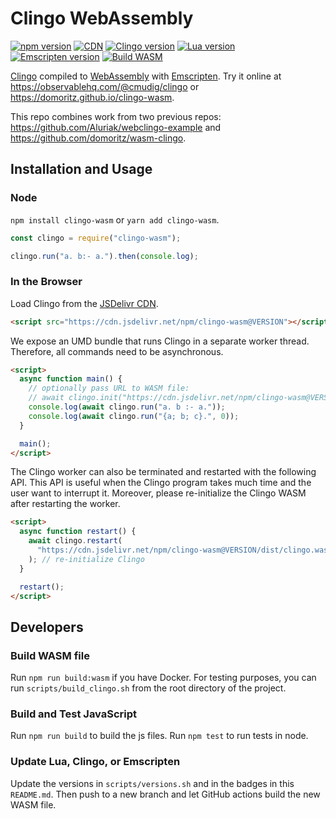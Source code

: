 # Clingo WebAssembly

[![npm version](https://img.shields.io/npm/v/clingo-wasm.svg)](https://www.npmjs.com/package/clingo-wasm)
[![CDN](https://data.jsdelivr.com/v1/package/npm/clingo-wasm/badge?style=rounded)](https://www.jsdelivr.com/package/npm/clingo-wasm)
[![Clingo version](https://img.shields.io/badge/Clingo-5.8.0-blue)](https://github.com/potassco/clingo)
[![Lua version](https://img.shields.io/badge/Lua-5.4.6-blue)](https://github.com/lua/lua)
[![Emscripten version](https://img.shields.io/badge/Emscripten-3.1.64-blue)](https://emscripten.org)
[![Build WASM](https://github.com/domoritz/clingo-wasm/actions/workflows/release.yml/badge.svg)](https://github.com/domoritz/clingo-wasm/actions/workflows/release.yml)

[Clingo](https://github.com/potassco/clingo) compiled to [WebAssembly](https://webassembly.org/) with [Emscripten](https://kripken.github.io/emscripten-site/).
Try it online at <https://observablehq.com/@cmudig/clingo> or <https://domoritz.github.io/clingo-wasm>.

This repo combines work from two previous repos: <https://github.com/Aluriak/webclingo-example> and <https://github.com/domoritz/wasm-clingo>.

## Installation and Usage

### Node

`npm install clingo-wasm` or `yarn add clingo-wasm`.

```js
const clingo = require("clingo-wasm");

clingo.run("a. b:- a.").then(console.log);
```

### In the Browser

Load Clingo from the [JSDelivr CDN](https://www.jsdelivr.com/package/npm/clingo-wasm).

```html
<script src="https://cdn.jsdelivr.net/npm/clingo-wasm@VERSION"></script>
```

We expose an UMD bundle that runs Clingo in a separate worker thread. Therefore, all commands need to be asynchronous.

```html
<script>
  async function main() {
    // optionally pass URL to WASM file:
    // await clingo.init("https://cdn.jsdelivr.net/npm/clingo-wasm@VERSION/dist/clingo.wasm")
    console.log(await clingo.run("a. b :- a."));
    console.log(await clingo.run("{a; b; c}.", 0));
  }

  main();
</script>
```

The Clingo worker can also be terminated and restarted with the following API. This API is useful when the Clingo program takes much time and the user want to interrupt it. Moreover, please re-initialize the Clingo WASM after restarting the worker.

```html
<script>
  async function restart() {
    await clingo.restart(
      "https://cdn.jsdelivr.net/npm/clingo-wasm@VERSION/dist/clingo.wasm"
    ); // re-initialize Clingo
  }

  restart();
</script>
```

## Developers

### Build WASM file

Run `npm run build:wasm` if you have Docker. For testing purposes, you can run `scripts/build_clingo.sh` from the root directory of the project.

### Build and Test JavaScript

Run `npm run build` to build the js files. Run `npm test` to run tests in node.

### Update Lua, Clingo, or Emscripten

Update the versions in `scripts/versions.sh` and in the badges in this `README.md`. Then push to a new branch and let GitHub actions build the new WASM file.

